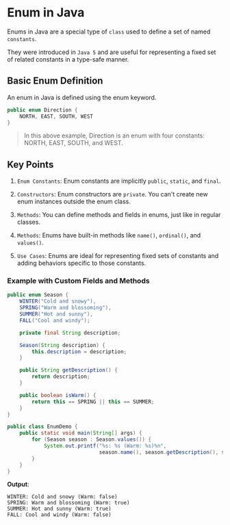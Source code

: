 # Enum in Java

Enums in Java are a special type of `class` used to define a set of named `constants`.

They were introduced in `Java 5` and are useful for representing a fixed set of related constants in a type-safe manner.

## Basic Enum Definition

An enum in Java is defined using the enum keyword.

```java
public enum Direction {
    NORTH, EAST, SOUTH, WEST
}
```

> In this above example, Direction is an enum with four constants: NORTH, EAST, SOUTH, and WEST.

## Key Points

1. `Enum Constants`: Enum constants are implicitly `public`, `static`, and `final`.

2. `Constructors`: Enum constructors are `private`. You can't create new enum instances outside the enum class.

3. `Methods`: You can define methods and fields in enums, just like in regular classes.

4. `Methods`: Enums have built-in methods like `name()`, `ordinal()`, and `values()`.

5. `Use Cases`: Enums are ideal for representing fixed sets of constants and adding behaviors specific to those constants.

### Example with Custom Fields and Methods

```java
public enum Season {
    WINTER("Cold and snowy"),
    SPRING("Warm and blossoming"),
    SUMMER("Hot and sunny"),
    FALL("Cool and windy");

    private final String description;

    Season(String description) {
        this.description = description;
    }

    public String getDescription() {
        return description;
    }

    public boolean isWarm() {
        return this == SPRING || this == SUMMER;
    }
}

public class EnumDemo {
    public static void main(String[] args) {
        for (Season season : Season.values()) {
            System.out.printf("%s: %s (Warm: %s)%n",
                              season.name(), season.getDescription(), season.isWarm());
        }
    }
}

```

**Output**:

```
WINTER: Cold and snowy (Warm: false)
SPRING: Warm and blossoming (Warm: true)
SUMMER: Hot and sunny (Warm: true)
FALL: Cool and windy (Warm: false)
```
